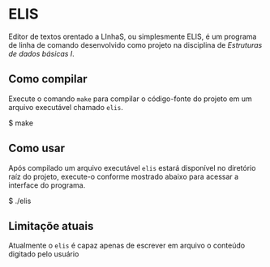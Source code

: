 ELIS
====

Editor de textos orentado a LInhaS, ou simplesmente ELIS, é um programa de linha de comando desenvolvido como projeto na disciplina de *Estruturas de dados básicas I*.

## Como compilar

Execute o comando `make` para compilar o código-fonte do projeto em um arquivo executável chamado `elis`.

  $ make

## Como usar

Após compilado um arquivo executável `elis` estará disponível no diretório raíz do projeto, execute-o conforme mostrado abaixo para acessar a interface do programa.

  $ ./elis

## Limitaçõe atuais

Atualmente o `elis` é capaz apenas de escrever em arquivo o conteúdo digitado pelo usuário